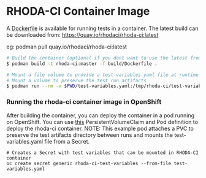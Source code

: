 # RHODA-CI Container Image

A [Dockerfile](Dockerfile) is available for running tests in a container.
The latest build can be downloaded from: https://quay.io/rhodaci/rhoda-ci:latest

eg: podman pull quay.io/rhodaci/rhoda-ci:latest

```bash
# Build the container (optional if you dont want to use the latest from quay.io/rhodaci)
$ podman build -t rhoda-ci:master -f build/Dockerfile .

# Mount a file volume to provide a test-variables.yaml file at runtime
# Mount a volume to preserve the test run artifacts
$ podman run --rm -v $PWD/test-variables.yaml:/tmp/rhoda-ci/test-variables.yaml:Z -v $PWD/test-output:/tmp/rhoda-ci/test-output:Z rhoda-ci:master
```

### Running the rhoda-ci container image in OpenShift

After building the container, you can deploy the container in a pod running on OpenShift. You can use [this](./rhoda-ci.pod.yaml) PersistentVolumeClaim and Pod definition to deploy the rhoda-ci container.  NOTE: This example pod attaches a PVC to preserve the test artifacts directory between runs and mounts the test-variables.yaml file from a Secret.

```
# Creates a Secret with test variables that can be mounted in RHODA-CI container
oc create secret generic rhoda-ci-test-variables --from-file test-variables.yaml
```
